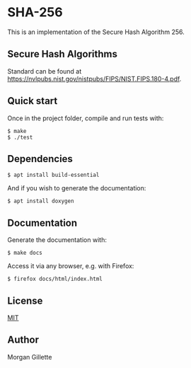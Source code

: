 # SHA-256

This is an implementation of the Secure Hash Algorithm 256.

## Secure Hash Algorithms

Standard can be found at https://nvlpubs.nist.gov/nistpubs/FIPS/NIST.FIPS.180-4.pdf.

## Quick start

Once in the project folder, compile and run tests with:

```
$ make
$ ./test
```

## Dependencies

```
$ apt install build-essential
```

And if you wish to generate the documentation:

```
$ apt install doxygen
```

## Documentation

Generate the documentation with:

```
$ make docs
```

Access it via any browser, e.g. with Firefox:

```
$ firefox docs/html/index.html
```

## License

[MIT](https://choosealicense.com/licenses/mit/)

## Author

Morgan Gillette
